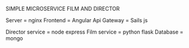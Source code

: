 SIMPLE MICROSERVICE FILM AND DIRECTOR

Server = nginx
Frontend = Angular
Api Gateway = Sails js

Director service = node express
Film service = python flask
Database = mongo